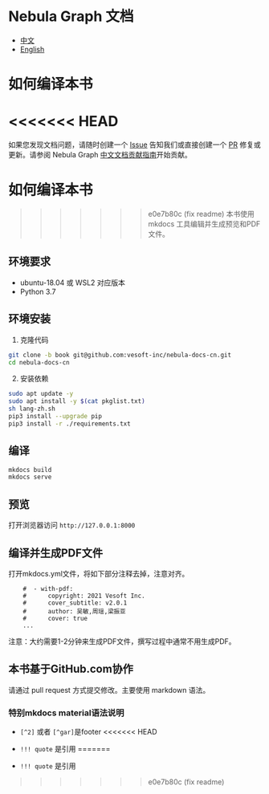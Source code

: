 # Nebula Graph 文档

- [中文](https://docs.nebula-graph.com.cn/)
- [English](https://docs.nebula-graph.io)

# 如何编译本书

<<<<<<< HEAD
=======
如果您发现文档问题，请随时创建一个 [Issue](https://github.com/vesoft-inc/nebula-docs-cn/issues) 告知我们或直接创建一个 [PR](https://github.com/vesoft-inc/nebula-docs-cn/pulls) 修复或更新。请参阅 Nebula Graph [中文文档贡献指南](CONTRIBUTING.md)开始贡献。
# 如何编译本书

>>>>>>> e0e7b80c (fix readme)
本书使用 mkdocs 工具编辑并生成预览和PDF文件。

## 环境要求

- ubuntu-18.04 或 WSL2 对应版本
- Python 3.7

## 环境安装

1. 克隆代码
```sh
git clone -b book git@github.com:vesoft-inc/nebula-docs-cn.git
cd nebula-docs-cn
```

2. 安装依赖

```sh
sudo apt update -y
sudo apt install -y $(cat pkglist.txt)
sh lang-zh.sh
pip3 install --upgrade pip
pip3 install -r ./requirements.txt
```

## 编译

```sh
mkdocs build
mkdocs serve
```

## 预览

打开浏览器访问 `http://127.0.0.1:8000`

## 编译并生成PDF文件

打开mkdocs.yml文件，将如下部分注释去掉，注意对齐。

```
    #  - with-pdf:
    #      copyright: 2021 Vesoft Inc.
    #      cover_subtitle: v2.0.1
    #      author: 吴敏,周瑶,梁振亚
    #      cover: true
    ...
```

注意：大约需要1-2分钟来生成PDF文件，撰写过程中通常不用生成PDF。

## 本书基于GitHub.com协作

请通过 pull request 方式提交修改。主要使用 markdown 语法。

### 特别mkdocs material语法说明

- `[^2]` 或者 `[^gar]`是footer
<<<<<<< HEAD
- `!!! quote` 是引用
=======

- `!!! quote` 是引用
>>>>>>> e0e7b80c (fix readme)
